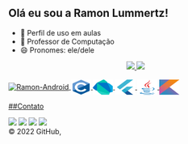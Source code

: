 ## Olá eu sou a Ramon Lummertz!
- 🔭 Perfil de uso em aulas
- 🌱 Professor de Computação
- 😄 Pronomes: ele/dele
<div align="center">
  <a href="https://github.com/ramonsl">
  <img height="180em" src="https://github-readme-stats.vercel.app/api?username=ramonsl&show_icons=true&theme=dracula&include_all_commits=true&count_private=true"/>
  <img height="180em" src="https://github-readme-stats.vercel.app/api/top-langs/?username=ramonsl&layout=compact&langs_count=7&theme=dark"/>
</div>
<div style="display: inline_block"><br>
  <img align="center" alt="Ramon-Android" src="https://img.shields.io/badge/Android-3DDC84?style=for-the-badge&logo=android&logoColor=white">
  <img align="center" alt="Ramon-C" height="30" width="40" src="https://github.com/devicons/devicon/blob/master/icons/c/c-original.svg">
  <img align="center" alt="Ramon-Dart" height="30" width="40" src="https://github.com/devicons/devicon/blob/master/icons/dart/dart-original.svg">
  <img align="center" alt="Ramon-flutter" height="30" width="40" src="https://github.com/devicons/devicon/blob/master/icons/flutter/flutter-original.svg">
  <img align="center" alt="Ramon-Java" height="30" width="40" src="https://github.com/devicons/devicon/blob/master/icons/java/java-original.svg">
  <img align="center" alt="Ramon-Kotlin" height="30" width="40" src="https://github.com/devicons/devicon/blob/master/icons/kotlin/kotlin-original.svg">
 </div>
  
  ##Contato
 
<div> 
  <a href="https://www.youtube.com/channel/UCuUA1M522XqwEAD6aDHSqgg" target="_blank"><img src="https://img.shields.io/badge/YouTube-FF0000?style=for-the-badge&logo=youtube&logoColor=white" target="_blank"></a>
  <a href="https://instagram.com/ramonsl" target="_blank"><img src="https://img.shields.io/badge/-Instagram-%23E4405F?style=for-the-badge&logo=instagram&logoColor=white" target="_blank"></a>
  <a href = "mailto:ramonsl@gmail.com"><img src="https://img.shields.io/badge/Gmail-D14836?style=for-the-badge&logo=gmail&logoColor=white" target="_blank"></a>
  <a href="https://www.linkedin.com/in/ramon-lummertz-28272121/" target="_blank"><img src="https://img.shields.io/badge/LinkedIn-0077B5?style=for-the-badge&logo=linkedin&logoColor=white" target="_blank"></a> 
 
</div>
© 2022 GitHub,
